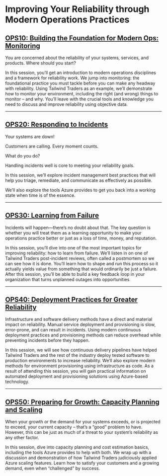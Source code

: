 # Improving Your Reliability through Modern Operations Practices

## [OPS10: Building the Foundation for Modern Ops: Monitoring ](/ops10/README.md)

You are concerned about the reliability of your systems, services, and products. Where should you start?

In this session, you’ll get an introduction to modern operations disciplines and a framework for reliability work. We jump into monitoring: the foundational practice you must tackle before you can make any headway with reliability. Using Tailwind Traders as an example, we’ll demonstrate how to monitor your environment, including the right (and wrong) things to monitor – and why. You’ll leave with the crucial tools and knowledge you need to discuss and improve reliability using objective data.

---

## [OPS20: Responding to Incidents ](/ops20/README.md)

Your systems are down!

Customers are calling. Every moment counts.

What do you do?

Handling incidents well is core to meeting your reliability goals.

In this session, we’ll explore incident management best practices that will help you triage, remediate, and communicate as effectively as possible.

We’ll also explore the tools Azure provides to get you back into a working state when time is of the essence.

---

## [OPS30: Learning from Failure ](/ops30/README.md)

Incidents will happen—there’s no doubt about that. The key question is whether you will treat them as a learning opportunity to make your operations practice better or just as a loss of time, money, and reputation.

In this session, you’ll dive into one of the most important topics for improving reliability: how to learn from failure. We’ll listen in on one of Tailwind Traders post-incident reviews, often called a postmortem so we can see how it is done. You’ll learn how to shape and run this process so it actually yields value from something that would ordinarily be just a failure. After this session, you’ll be able to build a key feedback loop in your organization that turns unplanned outages into opportunities

---

## [OPS40: Deployment Practices for Greater Reliability ](/ops40/README.md)

Infrastructure and software delivery methods have a direct and material impact on reliability. Manual service deployment and provisioning is slow, error-prone, and can result in incidents. Using modern continuous deployment practices and provisioning methods can reduce overhead while preventing incidents before they happen.

In this session, we will see how continuous delivery pipelines have helped Tailwind Traders and the rest of the industry deploy tested software to production environments to increase reliability. We’ll also explore modern methods for environment provisioning using infrastructure as code. As a result of attending this session, you will gain practical information on automated deployment and provisioning solutions using Azure-based technology.

---

## [OPS50: Preparing for Growth: Capacity Planning and Scaling ](./ops50)

When your growth or the demand for your systems exceeds, or is projected to exceed, your current capacity – that’s a “good” problem to have. However, this can be just as much of a threat to your system’s reliability as any other factor.

In this session, dive into capacity planning and cost estimation basics, including the tools Azure provides to help with both. We wrap up with a discussion and demonstration of how Tailwind Traders judiciously applied Azure scaling features. Learn how to satisfy your customers and a growing demand, even when “challenged” by success.
